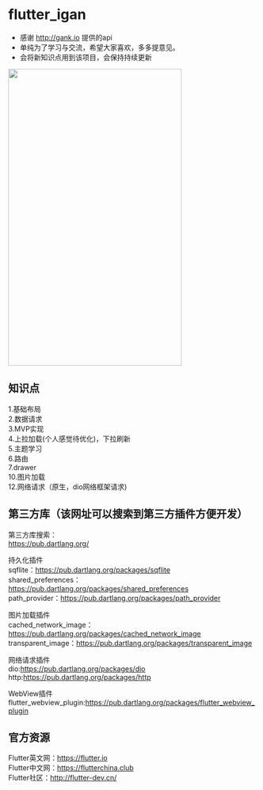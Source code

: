 # flutter_igan

- 感谢 http://gank.io 提供的api
- 单纯为了学习与交流，希望大家喜欢，多多提意见。
- 会将新知识点用到该项目，会保持持续更新

<img src="https://raw.githubusercontent.com/wozhizhizhi/flutter_igan/master/gif/GIF011.gif" width="350" height="600">

## 知识点
1.基础布局  
2.数据请求  
3.MVP实现  
4.上拉加载(个人感觉待优化)，下拉刷新   
5.主题学习  
6.路由  
7.drawer    
10.图片加载    
12.网络请求（原生，dio网络框架请求)          

## 第三方库（该网址可以搜索到第三方插件方便开发）
第三方库搜索：  
https://pub.dartlang.org/         

持久化插件  
sqflite：https://pub.dartlang.org/packages/sqflite  
shared_preferences：https://pub.dartlang.org/packages/shared_preferences  
path_provider：https://pub.dartlang.org/packages/path_provider  

图片加载插件  
cached_network_image：https://pub.dartlang.org/packages/cached_network_image  
transparent_image：https://pub.dartlang.org/packages/transparent_image  

网络请求插件  
dio:https://pub.dartlang.org/packages/dio  
http:https://pub.dartlang.org/packages/http

WebView插件  
flutter_webview_plugin:https://pub.dartlang.org/packages/flutter_webview_plugin  

## 官方资源
Flutter英文网：https://flutter.io  
Flutter中文网：https://flutterchina.club  
Flutter社区：http://flutter-dev.cn/  
